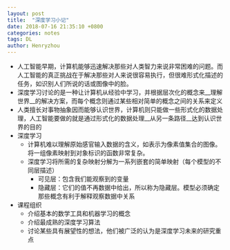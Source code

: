 ```yaml
---
layout: post
title:  "深度学习小记"
date: 2018-07-16 21:35:10 +0800
categories: notes
tags: DL
author: Henryzhou
---
```


+ 人工智能早期，计算机能够迅速解决那些对人类智力来说非常困难的问题。而人工智能的真正挑战在于解决那些对人来说很容易执行，但很难形式化描述的任务，如识别人们所说的话或图像中的脸。
+ 深度学习讨论的是一种让计算机从经验中学习，并根据层次化的概念来__理解世界__的解决方案，而每个概念则通过某些相对简单的概念之间的关系来定义
+ 人类擅长对事物抽象因而能够认识世界，计算机则只能做一些形式化的数据处理，人工智能要做的就是通过形式化的数据处理__从另一条路径__达到认识世界的目的
+ 深度学习
  + 计算机难以理解原始感官输入数据的含义，如表示为像素值集合的图像。将一组像素映射到对象标识的函数非常复杂。
  + 深度学习将所需的复杂映射分解为一系列嵌套的简单映射（每个模型的不同层描述）
    + 可见层：包含我们能观察到的变量
    + 隐藏层：它们的值不再数据中给出，所以称为隐藏层。模型必须确定那些概念有利于解释观察数据中关系
+ 课程组织
  + 介绍基本的数学工具和机器学习的概念
  + 介绍最成熟的深度学习算法
  + 讨论某些具有展望性的想法，他们被广泛的认为是深度学习未来的研究重点